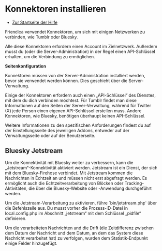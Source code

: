 Konnektoren installieren
==================================================

* [Zur Startseite der Hilfe](help)

Friendica verwendet Konnektoren, um sich mit einigen Netzwerken zu verbinden, wie Tumblr oder Bluesky.

Alle diese Konnektoren erfordern einen Account im Zielnetzwerk.
Außerdem musst du (oder die Server-Administration) in der Regel einen API-Schlüssel erhalten, um die Verbindung zu ermöglichen.

**Seitenkonfiguration**

Konnektoren müssen von der Server-Administration installiert werden, bevor sie verwendet werden können.
Dies geschieht über die Server-Verwaltung.

Einige der Konnektoren erfordern auch einen „API-Schlüssel“ des Dienstes, mit dem du dich verbinden möchtest.
Für Tumblr findet man diese Informationen auf den Seiten der Server-Verwaltung, während für Twitter (X) jede Person einen eigenen API-Schlüssel erstellen muss.
Andere Konnektoren, wie Bluesky, benötigen überhaupt keinen API-Schlüssel.

Weitere Informationen zu den spezifischen Anforderungen findest du auf der Einstellungsseite des jeweiligen Addons, entweder auf der Verwaltungsseite oder auf der Benutzerseite.

Bluesky Jetstream
---

Um die Konnektivität mit Bluesky weiter zu verbessern, kann die „Jetstream“-Konnektivität aktiviert werden.
Jetstream ist ein Dienst, der sich mit dem Bluesky-Firehose verbindet.
Mit Jetstream kommen die Nachrichten in Echtzeit an und müssen nicht erst abgefragt werden.
Es ermöglicht auch die Echtzeitverarbeitung von Blöcken oder Tracking-Aktivitäten, die über die Bluesky-Website oder -Anwendung durchgeführt werden.

Um die Jetstream-Verarbeitung zu aktivieren, führe `bin/jetstream.php' über die Befehlszeile aus.
Du musst vorher die Prozess-ID-Datei in local.config.php im Abschnitt „jetstream“ mit dem Schlüssel „pidfile“ definieren.

Um die verarbeiteten Nachrichten und die Drift (die Zeitdifferenz zwischen dem Datum der Nachricht und dem Datum, an dem das System diese Nachricht verarbeitet hat) zu verfolgen, wurden dem Statistik-Endpunkt einige Felder hinzugefügt.
